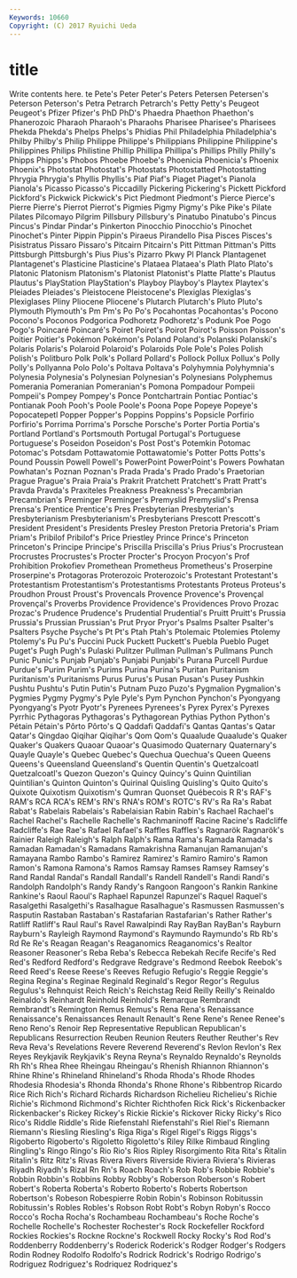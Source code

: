 ```yaml
---
Keywords: 10660 
Copyright: (C) 2017 Ryuichi Ueda
---
```


# title

Write contents here.
te Pete's Peter Peter's Peters Petersen
Petersen's Peterson Peterson's Petra Petrarch Petrarch's Petty Petty's Peugeot Peugeot's
Pfizer Pfizer's PhD PhD's Phaedra Phaethon Phaethon's Phanerozoic Pharaoh Pharaoh's
Pharaohs Pharisee Pharisee's Pharisees Phekda Phekda's Phelps Phelps's Phidias Phil
Philadelphia Philadelphia's Philby Philby's Philip Philippe Philippe's Philippians Philippine Philippine's
Philippines Philips Philistine Phillip Phillipa Phillipa's Phillips Philly Philly's Phipps
Phipps's Phobos Phoebe Phoebe's Phoenicia Phoenicia's Phoenix Phoenix's Photostat Photostat's
Photostats Photostatted Photostatting Phrygia Phrygia's Phyllis Phyllis's Piaf Piaf's Piaget
Piaget's Pianola Pianola's Picasso Picasso's Piccadilly Pickering Pickering's Pickett Pickford
Pickford's Pickwick Pickwick's Pict Piedmont Piedmont's Pierce Pierce's Pierre Pierre's
Pierrot Pierrot's Pigmies Pigmy Pigmy's Pike Pike's Pilate Pilates Pilcomayo
Pilgrim Pillsbury Pillsbury's Pinatubo Pinatubo's Pincus Pincus's Pindar Pindar's Pinkerton
Pinocchio Pinocchio's Pinochet Pinochet's Pinter Pippin Pippin's Piraeus Pirandello Pisa
Pisces Pisces's Pisistratus Pissaro Pissaro's Pitcairn Pitcairn's Pitt Pittman Pittman's
Pitts Pittsburgh Pittsburgh's Pius Pius's Pizarro Pkwy Pl Planck Plantagenet
Plantagenet's Plasticine Plasticine's Plataea Plataea's Plath Plato Plato's Platonic Platonism
Platonism's Platonist Platonist's Platte Platte's Plautus Plautus's PlayStation PlayStation's Playboy
Playboy's Playtex Playtex's Pleiades Pleiades's Pleistocene Pleistocene's Plexiglas Plexiglas's Plexiglases
Pliny Pliocene Pliocene's Plutarch Plutarch's Pluto Pluto's Plymouth Plymouth's Pm
Pm's Po Po's Pocahontas Pocahontas's Pocono Pocono's Poconos Podgorica Podhoretz
Podhoretz's Podunk Poe Pogo Pogo's Poincaré Poincaré's Poiret Poiret's Poirot
Poirot's Poisson Poisson's Poitier Poitier's Pokémon Pokémon's Poland Poland's Polanski
Polanski's Polaris Polaris's Polaroid Polaroid's Polaroids Pole Pole's Poles Polish
Polish's Politburo Polk Polk's Pollard Pollard's Pollock Pollux Pollux's Polly
Polly's Pollyanna Polo Polo's Poltava Poltava's Polyhymnia Polyhymnia's Polynesia Polynesia's
Polynesian Polynesian's Polynesians Polyphemus Pomerania Pomeranian Pomeranian's Pomona Pompadour Pompeii
Pompeii's Pompey Pompey's Ponce Pontchartrain Pontiac Pontiac's Pontianak Pooh Pooh's
Poole Poole's Poona Pope Popeye Popeye's Popocatepetl Popper Popper's Poppins
Poppins's Popsicle Porfirio Porfirio's Porrima Porrima's Porsche Porsche's Porter Portia
Portia's Portland Portland's Portsmouth Portugal Portugal's Portuguese Portuguese's Poseidon Poseidon's
Post Post's Potemkin Potomac Potomac's Potsdam Pottawatomie Pottawatomie's Potter Potts
Potts's Pound Poussin Powell Powell's PowerPoint PowerPoint's Powers Powhatan Powhatan's
Poznan Poznan's Prada Prada's Prado Prado's Praetorian Prague Prague's Praia
Praia's Prakrit Pratchett Pratchett's Pratt Pratt's Pravda Pravda's Praxiteles Preakness
Preakness's Precambrian Precambrian's Preminger Preminger's Premyslid Premyslid's Prensa Prensa's Prentice
Prentice's Pres Presbyterian Presbyterian's Presbyterianism Presbyterianism's Presbyterians Prescott Prescott's President
President's Presidents Presley Preston Pretoria Pretoria's Priam Priam's Pribilof Pribilof's
Price Priestley Prince Prince's Princeton Princeton's Principe Principe's Priscilla Priscilla's
Prius Prius's Procrustean Procrustes Procrustes's Procter Procter's Procyon Procyon's Prof
Prohibition Prokofiev Promethean Prometheus Prometheus's Proserpine Proserpine's Protagoras Proterozoic Proterozoic's
Protestant Protestant's Protestantism Protestantism's Protestantisms Protestants Proteus Proteus's Proudhon Proust
Proust's Provencals Provence Provence's Provençal Provençal's Proverbs Providence Providence's Providences
Provo Prozac Prozac's Prudence Prudence's Prudential Prudential's Pruitt Pruitt's Prussia
Prussia's Prussian Prussian's Prut Pryor Pryor's Psalms Psalter Psalter's Psalters
Psyche Psyche's Pt Pt's Ptah Ptah's Ptolemaic Ptolemies Ptolemy Ptolemy's
Pu Pu's Puccini Puck Puckett Puckett's Puebla Pueblo Puget Puget's
Pugh Pugh's Pulaski Pulitzer Pullman Pullman's Pullmans Punch Punic Punic's
Punjab Punjab's Punjabi Punjabi's Purana Purcell Purdue Purdue's Purim Purim's
Purims Purina Purina's Puritan Puritanism Puritanism's Puritanisms Purus Purus's Pusan
Pusan's Pusey Pushkin Pushtu Pushtu's Putin Putin's Putnam Puzo Puzo's
Pygmalion Pygmalion's Pygmies Pygmy Pygmy's Pyle Pyle's Pym Pynchon Pynchon's
Pyongyang Pyongyang's Pyotr Pyotr's Pyrenees Pyrenees's Pyrex Pyrex's Pyrexes Pyrrhic
Pythagoras Pythagoras's Pythagorean Pythias Python Python's Pétain Pétain's Pôrto Pôrto's
Q Qaddafi Qaddafi's Qantas Qantas's Qatar Qatar's Qingdao Qiqihar Qiqihar's
Qom Qom's Quaalude Quaalude's Quaker Quaker's Quakers Quaoar Quaoar's Quasimodo
Quaternary Quaternary's Quayle Quayle's Quebec Quebec's Quechua Quechua's Queen Queens
Queens's Queensland Queensland's Quentin Quentin's Quetzalcoatl Quetzalcoatl's Quezon Quezon's Quincy
Quincy's Quinn Quintilian Quintilian's Quinton Quinton's Quirinal Quisling Quisling's Quito
Quito's Quixote Quixotism Quixotism's Qumran Quonset Québecois R R's RAF's
RAM's RCA RCA's REM's RN's RNA's ROM's ROTC's RV's Ra
Ra's Rabat Rabat's Rabelais Rabelais's Rabelaisian Rabin Rabin's Rachael Rachael's
Rachel Rachel's Rachelle Rachelle's Rachmaninoff Racine Racine's Radcliffe Radcliffe's Rae
Rae's Rafael Rafael's Raffles Raffles's Ragnarök Ragnarök's Rainier Raleigh Raleigh's
Ralph Ralph's Rama Rama's Ramada Ramada's Ramadan Ramadan's Ramadans Ramakrishna
Ramanujan Ramanujan's Ramayana Rambo Rambo's Ramirez Ramirez's Ramiro Ramiro's Ramon
Ramon's Ramona Ramona's Ramos Ramsay Ramses Ramsey Ramsey's Rand Randal
Randal's Randall Randall's Randell Randell's Randi Randi's Randolph Randolph's Randy
Randy's Rangoon Rangoon's Rankin Rankine Rankine's Raoul Raoul's Raphael Rapunzel
Rapunzel's Raquel Raquel's Rasalgethi Rasalgethi's Rasalhague Rasalhague's Rasmussen Rasmussen's Rasputin
Rastaban Rastaban's Rastafarian Rastafarian's Rather Rather's Ratliff Ratliff's Raul Raul's
Ravel Rawalpindi Ray RayBan RayBan's Rayburn Rayburn's Rayleigh Raymond Raymond's
Raymundo Raymundo's Rb Rb's Rd Re Re's Reagan Reagan's Reaganomics
Reaganomics's Realtor Reasoner Reasoner's Reba Reba's Rebecca Rebekah Recife Recife's
Red Red's Redford Redford's Redgrave Redgrave's Redmond Reebok Reebok's Reed
Reed's Reese Reese's Reeves Refugio Refugio's Reggie Reggie's Regina Regina's
Reginae Reginald Reginald's Regor Regor's Regulus Regulus's Rehnquist Reich Reich's
Reichstag Reid Reilly Reilly's Reinaldo Reinaldo's Reinhardt Reinhold Reinhold's Remarque
Rembrandt Rembrandt's Remington Remus Remus's Rena Rena's Renaissance Renaissance's Renaissances
Renault Renault's Rene Rene's Renee Renee's Reno Reno's Renoir Rep
Representative Republican Republican's Republicans Resurrection Reuben Reunion Reuters Reuther Reuther's
Rev Reva Reva's Revelations Revere Reverend Reverend's Revlon Revlon's Rex
Reyes Reykjavik Reykjavik's Reyna Reyna's Reynaldo Reynaldo's Reynolds Rh Rh's
Rhea Rhee Rheingau Rheingau's Rhenish Rhiannon Rhiannon's Rhine Rhine's Rhineland
Rhineland's Rhoda Rhoda's Rhode Rhodes Rhodesia Rhodesia's Rhonda Rhonda's Rhone
Rhone's Ribbentrop Ricardo Rice Rich Rich's Richard Richards Richardson Richelieu
Richelieu's Richie Richie's Richmond Richmond's Richter Richthofen Rick Rick's Rickenbacker
Rickenbacker's Rickey Rickey's Rickie Rickie's Rickover Ricky Ricky's Rico Rico's
Riddle Riddle's Ride Riefenstahl Riefenstahl's Riel Riel's Riemann Riemann's Riesling
Riesling's Riga Riga's Rigel Rigel's Riggs Riggs's Rigoberto Rigoberto's Rigoletto
Rigoletto's Riley Rilke Rimbaud Ringling Ringling's Ringo Ringo's Rio Rio's
Rios Ripley Risorgimento Rita Rita's Ritalin Ritalin's Ritz Ritz's Rivas
Rivera Rivers Riverside Riviera Riviera's Rivieras Riyadh Riyadh's Rizal Rn
Rn's Roach Roach's Rob Rob's Robbie Robbie's Robbin Robbin's Robbins
Robby Robby's Roberson Roberson's Robert Robert's Roberta Roberta's Roberto Roberto's
Roberts Robertson Robertson's Robeson Robespierre Robin Robin's Robinson Robitussin Robitussin's
Robles Robles's Robson Robt Robt's Robyn Robyn's Rocco Rocco's Rocha
Rocha's Rochambeau Rochambeau's Roche Roche's Rochelle Rochelle's Rochester Rochester's Rock
Rockefeller Rockford Rockies Rockies's Rockne Rockne's Rockwell Rocky Rocky's Rod
Rod's Roddenberry Roddenberry's Roderick Roderick's Rodger Rodger's Rodgers Rodin Rodney
Rodolfo Rodolfo's Rodrick Rodrick's Rodrigo Rodrigo's Rodriguez Rodriguez's Rodriquez Rodriquez's
